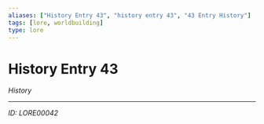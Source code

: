 ```yaml
---
aliases: ["History Entry 43", "history entry 43", "43 Entry History"]
tags: [lore, worldbuilding]
type: lore
---
```


# History Entry 43

*History*

---
*ID: LORE00042*